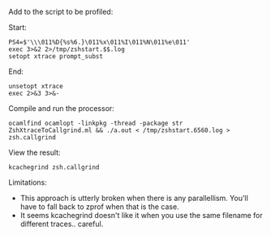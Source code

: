 Add to the script to be profiled:

Start:

```
PS4=$'\\\011%D{%s%6.}\011%x\011%I\011%N\011%e\011'
exec 3>&2 2>/tmp/zshstart.$$.log
setopt xtrace prompt_subst
```

End:

```
unsetopt xtrace
exec 2>&3 3>&-
```

Compile and run the processor:

```
ocamlfind ocamlopt -linkpkg -thread -package str ZshXtraceToCallgrind.ml && ./a.out < /tmp/zshstart.6560.log > zsh.callgrind
```

View the result:

```
kcachegrind zsh.callgrind
```

Limitations:

* This approach is utterly broken when there is any parallellism. You'll have to fall back to zprof when that is the case.
* It seems kcachegrind doesn't like it when you use the same filename for different traces.. careful.

